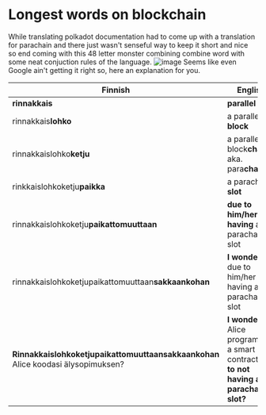 # Longest words on blockchain
While translating polkadot documentation had to come up with a translation for parachain and there just wasn't senseful way to keep it short and nice so 
end coming with this 48 letter monster combining combine word with some neat conjuction rules of the language.
![image](https://user-images.githubusercontent.com/15621959/152089654-b155f339-711b-46ea-a75b-f76293c19531.png)
Seems like even Google ain't getting it right so, here an explanation for you. 

| Finnish                                                                  | English                                                                           |
|--------------------------------------------------------------------------|-----------------------------------------------------------------------------------|
| **rinnakkais**                                                           | **parallel**                                                                      |
| rinnakkais**lohko**                                                      | a parallel **block**                                                              |
| rinnakkaislohko**ketju**                                                 | a parallel block**chain** aka. para**chain**                                      |
| rinkkaislohkoketju**paikka**                                             | a parachain **slot**                                                              |
| rinnakkaislohkoketju**paikattomuuttaan**                                 | **due to him/her not having** a parachain slot                                    |
| rinnakkaislohkoketjupaikattomuuttaan**sakkaankohan**                     | **I wonder if,** due to him/her not having a parachain slot                       |
| **Rinnakkaislohkoketjupaikattomuuttaansakkaankohan** Alice koodasi älysopimuksen? | **I wonder if** Alice programmed a smart contract **due to not having a parachain slot?** |
